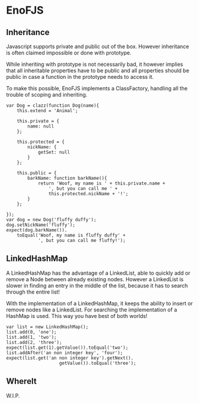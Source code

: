 EnoFJS
======
Inheritance
-----------
Javascript supports private and public out of the box. However
inheritance is often claimed impossible or done with prototype.

While inheriting with prototype is not necessarily bad, it
however implies that all inheritable properties have to be public
and all properties should be public in case a function in the
prototype needs to access it.

To make this possible, EnoFJS implements a ClassFactory, handling
all the trouble of scoping and inheriting.

    var Dog = clazz(function Dog(name){
        this.extend = 'Animal';

        this.private = {
            name: null
        };

        this.protected = {
            nickName: {
                getSet: null
            }
        };

        this.public = {
            barkName: function barkName(){
                return 'Woof, my name is ' + this.private.name +
                    ', but you can call me ' +
                    this.protected.nickName + '!';
            }
        };

    });
    var dog = new Dog('fluffy duffy');
    dog.setNickName('fluffy');
    expect(dog.barkName()).
        toEqual('Woof, my name is fluffy duffy' +
                ', but you can call me fluffy!');

LinkedHashMap
-------------
A LinkedHashMap has the advantage of a LinkedList, able to quickly
add or remove a Node between already existing nodes. However a LinkedList is slower
in finding an entry in the middle of the list, because it has to search
through the entire list!

With the implementation of a LinkedHashMap, it keeps the ability to insert
or remove nodes like a LinkedList. For searching the implementation of a HashMap
is used. This way you have best of both worlds!

    var list = new LinkedHashMap();
    list.add(0, 'one');
    list.add(1, 'two');
    list.add(2, 'three');
    expect(list.get(1).getValue()).toEqual('two');
    list.addAfter('an non integer key', 'four');
    expect(list.get('an non integer key').getNext().
                        getValue()).toEqual('three');

WhereIt
-------
W.I.P.